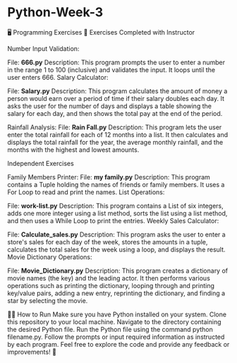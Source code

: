 # Python-Week-3

🖥️ Programming Exercises 📝
Exercises Completed with Instructor

Number Input Validation:

File: **666.py**
Description: This program prompts the user to enter a number in the range 1 to 100 (inclusive) and validates the input. It loops until the user enters 666.
Salary Calculator:

File: **Salary.py**
Description: This program calculates the amount of money a person would earn over a period of time if their salary doubles each day. It asks the user for the number of days and displays a table showing the salary for each day, and then shows the total pay at the end of the period.

Rainfall Analysis:
File: **Rain Fall.py**
Description: This program lets the user enter the total rainfall for each of 12 months into a list. It then calculates and displays the total rainfall for the year, the average monthly rainfall, and the months with the highest and lowest amounts.

Independent Exercises

Family Members Printer:
File: **my family.py**
Description: This program contains a Tuple holding the names of friends or family members. It uses a For Loop to read and print the names.
List Operations:

File: **work-list.py**
Description: This program contains a List of six integers, adds one more integer using a list method, sorts the list using a list method, and then uses a While Loop to print the entries.
Weekly Sales Calculator:

File: **Calculate_sales.py**
Description: This program asks the user to enter a store's sales for each day of the week, stores the amounts in a tuple, calculates the total sales for the week using a loop, and displays the result.
Movie Dictionary Operations:

File: **Movie_Dictionary.py**
Description: This program creates a dictionary of movie names (the key) and the leading actor. It then performs various operations such as printing the dictionary, looping through and printing key/value pairs, adding a new entry, reprinting the dictionary, and finding a star by selecting the movie.

🏃‍♂️ How to Run
Make sure you have Python installed on your system.
Clone this repository to your local machine.
Navigate to the directory containing the desired Python file.
Run the Python file using the command python filename.py.
Follow the prompts or input required information as instructed by each program.
Feel free to explore the code and provide any feedback or improvements! 🚀
